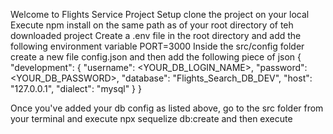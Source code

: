 Welcome to Flights Service
Project Setup
clone the project on your local
Execute npm install on the same path as of your root directory of teh downloaded project
Create a .env file in the root directory and add the following environment variable
PORT=3000
Inside the src/config folder create a new file config.json and then add the following piece of json
{
  "development": {
    "username": <YOUR_DB_LOGIN_NAME>,
    "password": <YOUR_DB_PASSWORD>,
    "database": "Flights_Search_DB_DEV",
    "host": "127.0.0.1",
    "dialect": "mysql"
  }
}

Once you've added your db config as listed above, go to the src folder from your terminal and execute npx sequelize db:create and then execute
